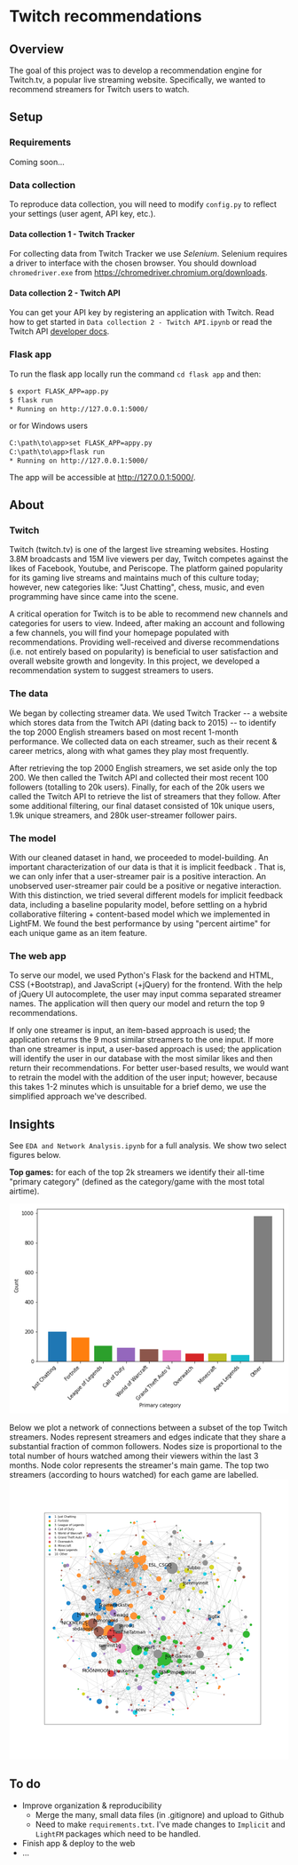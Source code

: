 # Twitch recommendations

## Overview

The goal of this project was to develop a recommendation engine for Twitch.tv, a popular live streaming website. Specifically, we wanted to recommend streamers for Twitch users to watch. 

## Setup
### Requirements
Coming soon...

### Data collection
To reproduce data collection, you will need to modify `config.py` to reflect your settings (user agent, API key, etc.). 
#### Data collection 1 - Twitch Tracker
For collecting data from Twitch Tracker we use *Selenium*. Selenium requires a driver to interface with the chosen browser. You should download `chromedriver.exe` from https://chromedriver.chromium.org/downloads.

#### Data collection 2 - Twitch API
You can get your API key by registering an application with Twitch. Read how to get started in `Data collection 2 - Twitch API.ipynb` or read the Twitch API [developer docs](https://dev.twitch.tv/docs/api).  

### Flask app
To run the flask app locally run the command `cd flask app` and then:

```
$ export FLASK_APP=app.py
$ flask run
* Running on http://127.0.0.1:5000/
```

or for Windows users
```
C:\path\to\app>set FLASK_APP=appy.py
C:\path\to\app>flask run
* Running on http://127.0.0.1:5000/
```

The app will be accessible at http://127.0.0.1:5000/.

## About
### Twitch
Twitch (twitch.tv) is one of the largest live streaming websites. Hosting 3.8M broadcasts and 15M live viewers per day, Twitch competes against the likes of Facebook, Youtube, and Periscope. The platform gained popularity for its gaming live streams and maintains much of this culture today; however, new categories like: "Just Chatting", chess, music, and even programming have since came into the scene.

A critical operation for Twitch is to be able to recommend new channels and categories for users to view. Indeed, after making an account and following a few channels, you will find your homepage populated with recommendations. Providing well-received and diverse recommendations (i.e. not entirely based on popularity) is beneficial to user satisfaction and overall website growth and longevity. In this project, we developed a recommendation system to suggest streamers to users.

### The data
We began by collecting streamer data. We used Twitch Tracker -- a website which stores data from the Twitch API (dating back to 2015) -- to identify the top 2000 English streamers based on most recent 1-month performance. We collected data on each streamer, such as their recent & career metrics, along with what games they play most frequently.

After retrieving the top 2000 English streamers, we set aside only the top 200. We then called the Twitch API and collected their most recent 100 followers (totalling to 20k users). Finally, for each of the 20k users we called the Twitch API to retrieve the list of streamers that they follow. After some additional filtering, our final dataset consisted of 10k unique users, 1.9k unique streamers, and 280k user-streamer follower pairs.

### The model
With our cleaned dataset in hand, we proceeded to model-building. An important characterization of our data is that it is implicit feedback . That is, we can only infer that a user-streamer pair is a positive interaction. An unobserved user-streamer pair could be a positive or negative interaction. With this distinction, we tried several different models for implicit feedback data, including a baseline popularity model, before settling on a hybrid collaborative filtering + content-based model which we implemented in LightFM. We found the best performance by using "percent airtime" for each unique game as an item feature.

### The web app
To serve our model, we used Python's Flask for the backend and HTML, CSS (+Bootstrap), and JavaScript (+jQuery) for the frontend. With the help of jQuery UI autocomplete, the user may input comma separated streamer names. The application will then query our model and return the top 9 recommendations.

If only one streamer is input, an item-based approach is used; the application returns the 9 most similar streamers to the one input. If more than one streamer is input, a user-based approach is used; the application will identify the user in our database with the most similar likes and then return their recommendations. For better user-based results, we would want to retrain the model with the addition of the user input; however, because this takes 1-2 minutes which is unsuitable for a brief demo, we use the simplified approach we've described.

## Insights
See `EDA and Network Analysis.ipynb` for a full analysis. We show two select figures below.

**Top games:** for each of the top 2k streamers we identify their all-time "primary category" (defined as the category/game with the most total airtime).

![Twitch.tv analytics chart](figures/top_games.png)


Below we plot a network of connections between a subset of the top Twitch streamers. Nodes represent streamers and edges indicate that they share a substantial fraction of common followers. Nodes size is proportional to the total number of hours watched among their viewers within the last 3 months. Node color represents the streamer's main game. The top two streamers (according to hours watched) for each game are labelled.
![Twitch social network](figures/network.png)

## To do 
- Improve organization & reproducibility
   - Merge the many, small data files (in .gitignore) and upload to Github
   - Need to make `requirements.txt`. I've made changes to `Implicit` and `LightFM` packages which need to be handled.
- Finish app & deploy to the web
- ...